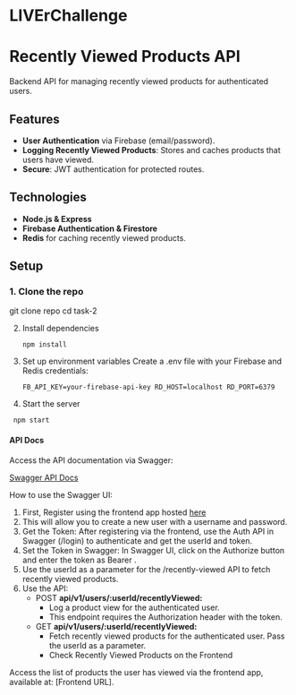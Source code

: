 # LIVErChallenge

# Recently Viewed Products API

Backend API for managing recently viewed products for authenticated users.

## Features

- **User Authentication** via Firebase (email/password).
- **Logging Recently Viewed Products**: Stores and caches products that users have viewed.
- **Secure**: JWT authentication for protected routes.

## Technologies

- **Node.js & Express**
- **Firebase Authentication & Firestore**
- **Redis** for caching recently viewed products.

## Setup

### 1. Clone the repo
git clone repo
cd task-2

2. Install dependencies

   `npm install`

3. Set up environment variables
   Create a .env file with your Firebase and Redis credentials:

    `FB_API_KEY=your-firebase-api-key
    RD_HOST=localhost
    RD_PORT=6379`

4. Start the server

  ` npm start`

#### API Docs

Access the API documentation via Swagger:

[Swagger API Docs](https://api-gteteofhta-uc.a.run.app/api-docs/)

How to use the Swagger UI:

1. First, Register using the frontend app hosted [here](https://liv-er-challenge.vercel.app/)
2. This will allow you to create a new user with a username and password.
3. Get the Token: After registering via the frontend, use the Auth API in 
   Swagger (/login) to authenticate and get the userId and token. 
4. Set the Token in Swagger: In Swagger UI, click on the Authorize button 
   and enter the token as Bearer <token>. 
5. Use the userId as a parameter for the /recently-viewed API to fetch recently viewed products. 
6. Use the API:
    - POST **api/v1/users/:userId/recentlyViewed:** 
      - Log a product view for the authenticated user. 
      - This endpoint requires the Authorization header with the token.
    - GET **api/v1/users/:userId/recentlyViewed:** 
      - Fetch recently viewed products for the authenticated user. Pass the userId as a parameter. 
      - Check Recently Viewed Products on the Frontend 

Access the list of products the user has viewed via the frontend app, available at:
[Frontend URL].


